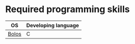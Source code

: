 # Required programming skills

| OS                              | Developing language |
| ------------------------------- | ------------------- |
| [Bolos](../bolos-introduction/) | C                   | 

